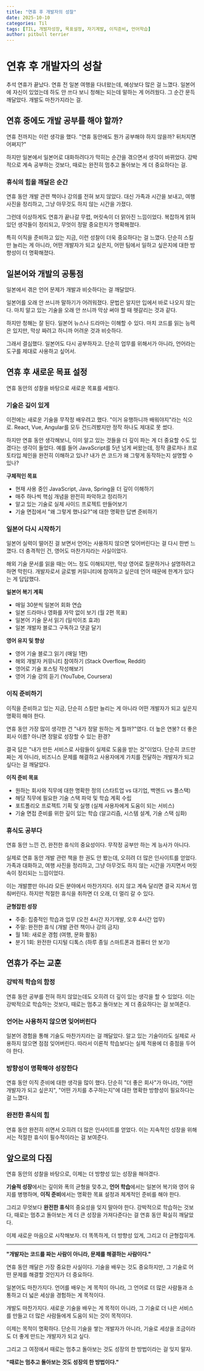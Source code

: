 ```yaml
---
title: "연휴 후 개발자의 성찰"
date: 2025-10-10
categories: Til
tags: [TIL, 개발자성장, 목표설정, 자기계발, 이직준비, 언어학습]
author: pitbull terrier
---
```


# 연휴 후 개발자의 성찰

추석 연휴가 끝났다. 연휴 전 일본 여행을 다녀왔는데, 예상보다 많은 걸 느꼈다. 일본어에 자신이 있었는데 하도 안 쓰다 보니 청해는 되는데 말하는 게 어려웠다. 그 순간 문득 깨달았다. 개발도 마찬가지라는 걸.

## 연휴 중에도 개발 공부를 해야 할까?

연휴 전까지는 이런 생각을 했다. "연휴 동안에도 뭔가 공부해야 하지 않을까? 뒤처지면 어쩌지?" 

하지만 일본에서 일본어로 대화하려다가 막히는 순간을 겪으면서 생각이 바뀌었다. 강박적으로 계속 공부하는 것보다, 때로는 완전히 멈추고 돌아보는 게 더 중요하다는 걸.

### 휴식의 힘을 깨달은 순간

연휴 동안 개발 관련 책이나 강의를 전혀 보지 않았다. 대신 가족과 시간을 보내고, 여행 사진을 정리하고, 그냥 아무것도 하지 않는 시간을 가졌다.

그런데 이상하게도 연휴가 끝나갈 무렵, 머릿속이 더 맑아진 느낌이었다. 복잡하게 얽혀있던 생각들이 정리되고, 무엇이 정말 중요한지가 명확해졌다.

특히 이직을 준비하고 있는 지금, 이런 성찰이 더욱 중요하다는 걸 느꼈다. 단순히 스킬만 늘리는 게 아니라, 어떤 개발자가 되고 싶은지, 어떤 팀에서 일하고 싶은지에 대한 방향성이 더 명확해졌다.

## 일본어와 개발의 공통점

일본에서 겪은 언어 문제가 개발과 비슷하다는 걸 깨달았다. 

일본어를 오래 안 쓰니까 말하기가 어려워졌다. 문법은 알지만 입에서 바로 나오지 않는다. 마치 알고 있는 기술을 오래 안 쓰니까 막상 써야 할 때 헷갈리는 것과 같다.

하지만 청해는 잘 된다. 일본어 뉴스나 드라마는 이해할 수 있다. 마치 코드를 읽는 능력은 있지만, 막상 짜려고 하니까 어려운 것과 비슷하다.

그래서 결심했다. 일본어도 다시 공부하자고. 단순히 업무를 위해서가 아니라, 언어라는 도구를 제대로 사용하고 싶어서.

## 연휴 후 새로운 목표 설정

연휴 동안의 성찰을 바탕으로 새로운 목표를 세웠다.

### 기술은 깊이 있게

이전에는 새로운 기술을 무작정 배우려고 했다. "이거 유행하니까 배워야지"라는 식으로. React, Vue, Angular를 모두 건드려봤지만 정작 하나도 제대로 못 썼다. 

하지만 연휴 동안 생각해보니, 이미 알고 있는 것들을 더 깊이 파는 게 더 중요할 수도 있겠다는 생각이 들었다. 예를 들어 JavaScript를 5년 넘게 써왔는데, 정작 클로저나 프로토타입 체인을 완전히 이해하고 있나? 내가 쓴 코드가 왜 그렇게 동작하는지 설명할 수 있나?

**구체적인 목표**
- 현재 사용 중인 JavaScript, Java, Spring을 더 깊이 이해하기
- 매주 하나씩 핵심 개념을 완전히 파악하고 정리하기
- 알고 있는 기술로 실제 사이드 프로젝트 만들어보기
- 기술 면접에서 "왜 그렇게 했나요?"에 대한 명확한 답변 준비하기

### 일본어 다시 시작하기

일본어 실력이 떨어진 걸 보면서 언어는 사용하지 않으면 잊어버린다는 걸 다시 한번 느꼈다. 더 충격적인 건, 영어도 마찬가지라는 사실이었다. 

해외 기술 문서를 읽을 때는 어느 정도 이해되지만, 막상 영어로 질문하거나 설명하려고 하면 막힌다. 개발자로서 글로벌 커뮤니티에 참여하고 싶은데 언어 때문에 한계가 있다는 게 답답했다.

**일본어 복기 계획**
- 매일 30분씩 일본어 회화 연습
- 일본 드라마나 영화를 자막 없이 보기 (월 2편 목표)
- 일본어 기술 문서 읽기 (일석이조 효과)
- 일본 개발자 블로그 구독하고 댓글 달기

**영어 유지 및 향상**
- 영어 기술 블로그 읽기 (매일 1편)
- 해외 개발자 커뮤니티 참여하기 (Stack Overflow, Reddit)
- 영어로 기술 포스팅 작성해보기
- 영어 기술 강의 듣기 (YouTube, Coursera)

### 이직 준비하기

이직을 준비하고 있는 지금, 단순히 스킬만 늘리는 게 아니라 어떤 개발자가 되고 싶은지 명확히 해야 한다. 

연휴 동안 가장 많이 생각한 건 "내가 정말 원하는 게 뭘까?"였다. 더 높은 연봉? 더 좋은 회사 이름? 아니면 정말로 성장할 수 있는 환경?

결국 답은 "내가 만든 서비스로 사람들이 실제로 도움을 받는 것"이었다. 단순히 코드만 짜는 게 아니라, 비즈니스 문제를 해결하고 사용자에게 가치를 전달하는 개발자가 되고 싶다는 걸 깨달았다.

**이직 준비 목표**
- 원하는 회사와 직무에 대한 명확한 정의 (스타트업 vs 대기업, 백엔드 vs 풀스택)
- 해당 직무에 필요한 기술 스택 파악 및 학습 계획 수립
- 포트폴리오 프로젝트 기획 및 실행 (실제 사용자에게 도움이 되는 서비스)
- 기술 면접 준비를 위한 깊이 있는 학습 (알고리즘, 시스템 설계, 기술 스택 심화)

### 휴식도 공부다

연휴 동안 느낀 건, 완전한 휴식의 중요성이다. 무작정 공부만 하는 게 능사가 아니다. 

실제로 연휴 동안 개발 관련 책을 한 권도 안 봤는데, 오히려 더 많은 인사이트를 얻었다. 가족과 대화하고, 여행 사진을 정리하고, 그냥 아무것도 하지 않는 시간을 가지면서 머릿속이 정리되는 느낌이었다.

이는 개발뿐만 아니라 모든 분야에서 마찬가지다. 쉬지 않고 계속 달리면 결국 지쳐서 멈춰버린다. 하지만 적절한 휴식을 취하면 더 오래, 더 멀리 갈 수 있다.

**균형잡힌 성장**
- 주중: 집중적인 학습과 업무 (오전 4시간 자기개발, 오후 4시간 업무)
- 주말: 완전한 휴식 (개발 관련 책이나 강의 금지)
- 월 1회: 새로운 경험 (여행, 문화 활동)
- 분기 1회: 완전한 디지털 디톡스 (하루 종일 스마트폰과 컴퓨터 안 보기)

## 연휴가 주는 교훈

### 강박적 학습의 함정

연휴 동안 공부를 전혀 하지 않았는데도 오히려 더 깊이 있는 생각을 할 수 있었다. 이는 강박적으로 학습하는 것보다, 때로는 멈추고 돌아보는 게 더 중요하다는 걸 보여준다.

### 언어는 사용하지 않으면 잊어버린다

일본어 경험을 통해 기술도 마찬가지라는 걸 깨달았다. 알고 있는 기술이라도 실제로 사용하지 않으면 점점 잊어버린다. 따라서 이론적 학습보다는 실제 적용에 더 중점을 두어야 한다.

### 방향성이 명확해야 성장한다

연휴 동안 이직 준비에 대한 생각을 많이 했다. 단순히 "더 좋은 회사"가 아니라, "어떤 개발자가 되고 싶은지", "어떤 가치를 추구하는지"에 대한 명확한 방향성이 필요하다는 걸 느꼈다.

### 완전한 휴식의 힘

연휴 동안 완전히 쉬면서 오히려 더 많은 인사이트를 얻었다. 이는 지속적인 성장을 위해서는 적절한 휴식이 필수적이라는 걸 보여준다.

## 앞으로의 다짐

연휴 동안의 성찰을 바탕으로, 이제는 더 방향성 있는 성장을 해야겠다.

**기술적 성장**에서는 깊이와 폭의 균형을 맞추고, **언어 학습**에서는 일본어 복기와 영어 유지를 병행하며, **이직 준비**에서는 명확한 목표 설정과 체계적인 준비를 해야 한다.

그리고 무엇보다 **완전한 휴식**의 중요성을 잊지 말아야 한다. 강박적으로 학습하는 것보다, 때로는 멈추고 돌아보는 게 더 큰 성장을 가져다준다는 걸 연휴 동안 확실히 깨달았다.

이제 새로운 마음으로 시작해보자. 더 똑똑하게, 더 방향성 있게, 그리고 더 균형잡히게.

---

**"개발자는 코드를 짜는 사람이 아니라, 문제를 해결하는 사람이다."**

연휴 동안 깨달은 가장 중요한 사실이다. 기술을 배우는 것도 중요하지만, 그 기술로 어떤 문제를 해결할 것인지가 더 중요하다. 

일본어도 마찬가지다. 언어를 배우는 게 목적이 아니라, 그 언어로 더 많은 사람들과 소통하고 더 넓은 세상을 경험하는 게 목적이다.

개발도 마찬가지다. 새로운 기술을 배우는 게 목적이 아니라, 그 기술로 더 나은 서비스를 만들고 더 많은 사람들에게 도움이 되는 것이 목적이다.

이제는 목적이 명확하다. 단순히 기술을 쌓는 개발자가 아니라, 기술로 세상을 조금이라도 더 좋게 만드는 개발자가 되고 싶다.

그리고 그 여정에서 때로는 멈추고 돌아보는 것도 성장의 한 방법이라는 걸 잊지 말자.

**"때로는 멈추고 돌아보는 것도 성장의 한 방법이다."**
